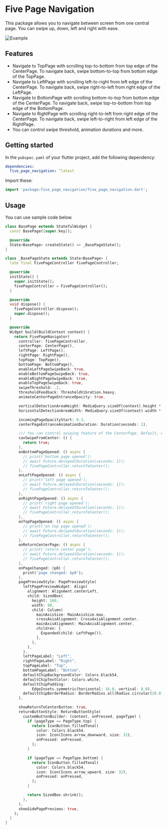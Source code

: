 # Five Page Navigation

This package allows you to navigate between screen from one central page. You can swipe up, down, left and right with ease.

![Example](https://github.com/user-attachments/assets/c61374d6-1d58-456a-9333-ef02a799753e)

## Features

- Navigate to TopPage with scrolling top-to-bottom from top edge of the CenterPage. To navigate back, swipe bottom-to-top from bottom edge of the TopPage.
- Navigate to LeftPage with scrolling left-to-right from left edge of the CenterPage. To navigate back, swipe right-to-left from right edge of the LeftPage.
- Navigate to BottomPage with scrolling bottom-to-top from bottom edge of the CenterPage. To navigate back, swipe top-to-bottom from top edge of the BottomPage.
- Navigate to RightPage with scrolling right-to-left from right edge of the CenterPage. To navigate back, swipe left-to-right from left edge of the RightPage.
- You can control swipe threshold, animation durations and more.

## Getting started

In the `pubspec.yaml` of your flutter project, add the following dependency:

```yaml
dependencies:
  five_page_navigation: ^latest
```

Import these:

```dart
import 'package:five_page_navigation/five_page_navigation.dart';
```

## Usage

You can use sample code below.

```dart
class BasePage extends StatefulWidget {
  const BasePage({super.key});

  @override
  State<BasePage> createState() => _BasePageState();
}

class _BasePageState extends State<BasePage> {
  late final FivePageController fivePageController;

  @override
  initState() {
    super.initState();
    fivePageController = FivePageController();
  }

  @override
  void dispose() {
    fivePageController.dispose();
    super.dispose();
  }

  @override
  Widget build(BuildContext context) {
    return FivePageNavigator(
      controller: fivePageController,
      centerPage: CenterPage(),
      leftPage: LeftPage(),
      rightPage: RightPage(),
      topPage: TopPage(),
      bottomPage: BottomPage(),
      enableLeftPageSwipeBack: true,
      enableBottomPageSwipeBack: true,
      enableRightPageSwipeBack: true,
      enableTopPageSwipeBack: true,
      swipeThreshold: .2,
      thresholdFeedback: ThresholdVibration.heavy,
      animateCenterPageEntranceOpacity: true,

      verticalDetectionAreaHeight: MediaQuery.sizeOf(context).height * .2,
      horizontalDetectionAreaWidth: MediaQuery.sizeOf(context).width * .2,

      incomingPageOpacityStart: 0.3,
      centerPageEntranceAnimationDuration: Duration(seconds: 1),

      /// You can control swiping feature of the CenterPage. Default, enabled.
      canSwipeFromCenter: () {
        return true;
      },
      onBottomPageOpened: () async {
        // print('bottom page opened');
        // await Future.delayed(Duration(seconds: 1));
        // fivePageController.returnToCenter();
      },
      onLeftPageOpened: () async {
        // print('left page opened');
        // await Future.delayed(Duration(seconds: 1));
        // fivePageController.returnToCenter();
      },
      onRightPageOpened: () async {
        // print('right page opened');
        // await Future.delayed(Duration(seconds: 1));
        // fivePageController.returnToCenter();
      },
      onTopPageOpened: () async {
        // print('on top page opened');
        // await Future.delayed(Duration(seconds: 1));
        // fivePageController.returnToCenter();
      },
      onReturnCenterPage: () async {
        // print('return center page');
        // await Future.delayed(Duration(seconds: 1));
        // fivePageController.returnToCenter();
      },
      onPageChanged: (p0) {
        print('page changed: $p0');
      },
      pagePreviewStyle: PagePreviewStyle(
        leftPagePreviewWidget: Align(
          alignment: Alignment.centerLeft,
          child: SizedBox(
            height: 160,
            width: 90,
            child: Column(
              mainAxisSize: MainAxisSize.max,
              crossAxisAlignment: CrossAxisAlignment.center,
              mainAxisAlignment: MainAxisAlignment.center,
              children: [
                Expanded(child: LeftPage()),
              ],
            ),
          ),
        ),
        leftPageLabel: "Left",
        rightPageLabel: "Right",
        topPageLabel: "Top",
        bottomPageLabel: "Bottom",
        defaultChipBackgroundColor: Colors.black54,
        defaultChipTextColor: Colors.white,
        defaultChipPadding:
            EdgeInsets.symmetric(horizontal: 16.0, vertical: 8.0),
        defaultChipBorderRadius: BorderRadius.all(Radius.circular(20.0)),
      ),

      showReturnToCenterButton: true,
      returnButtonStyle: ReturnButtonStyle(
        customButtonBuilder: (context, onPressed, pageType) {
          if (pageType == PageType.top) {
            return IconButton.filledTonal(
              color: Colors.black54,
              icon: Icon(Icons.arrow_downward, size: 32),
              onPressed: onPressed,
            );
          }

          if (pageType == PageType.bottom) {
            return IconButton.filledTonal(
              color: Colors.black54,
              icon: Icon(Icons.arrow_upward, size: 32),
              onPressed: onPressed,
            );
          }

          return SizedBox.shrink();
        },
      ),
      showSidePagePreviews: true,
    );
  }
}
```
